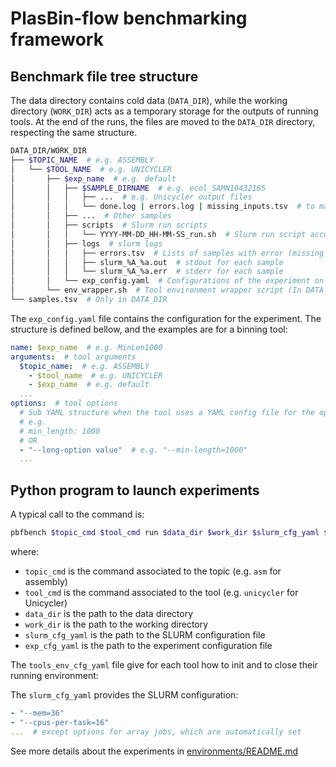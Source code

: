 # PlasBin-flow benchmarking framework

## Benchmark file tree structure

The data directory contains cold data (`DATA_DIR`), while the working directory (`WORK_DIR`) acts as a temporary storage for the outputs of running tools.
At the end of the runs, the files are moved to the `DATA_DIR` directory, respecting the same structure.

```sh
DATA_DIR/WORK_DIR
├── $TOPIC_NAME  # e.g. ASSEMBLY
│   └── $TOOL_NAME  # e.g. UNICYCLER
│       ├── $exp_name  # e.g. default
│       │   ├── $SAMPLE_DIRNAME  # e.g. ecol_SAMN10432165
│       │   │   ├── ...  # e.g. Unicycler output files
│       │   │   └── done.log | errors.log | missing_inputs.tsv  # to mark the status of the sample experiment
│       │   ├── ...  # Other samples
│       │   ├── scripts  # Slurm run scripts
│       │   │   └── YYYY-MM-DD_HH-MM-SS_run.sh  # Slurm run script according to the horodatage
│       │   ├── logs  # slurm logs
│       │   │   ├── errors.tsv  # Lists of samples with error (missing inputs or error during slurm run)
│       │   │   ├── slurm_%A_%a.out  # stdout for each sample
│       │   │   └── slurm_%A_%a.err  # stderr for each sample
│       │   └── exp_config.yaml  # Configurations of the experiment on the tool for the topic
│       └── env_wrapper.sh  # Tool environment wrapper script (In DATA_DIR tree, mirrored in WORK_DIR tree)
└── samples.tsv  # Only in DATA_DIR
```

The `exp_config.yaml` file contains the configuration for the experiment.
The structure is defined bellow, and the examples are for a binning tool:

```yaml
name: $exp_name  # e.g. MinLen1000
arguments:  # tool arguments
  $topic_name:  # e.g. ASSEMBLY
    - $tool_name  # e.g. UNICYCLER
    - $exp_name  # e.g. default
  ...
options:  # tool options
  # Sub YAML structure when the tool uses a YAML config file for the options
  # e.g.
  # min_length: 1000
  # OR
  - "--long-option value"  # e.g. "--min-length=1000"
  ...
```

## Python program to launch experiments

A typical call to the command is:
<!-- DOCU fix command args order -->
```sh
pbfbench $topic_cmd $tool_cmd run $data_dir $work_dir $slurm_cfg_yaml $exp_cfg_yaml [--rerun]
```

where:

* `topic_cmd` is the command associated to the topic (e.g. `asm` for assembly)
* `tool_cmd` is the command associated to the tool (e.g. `unicycler` for Unicycler)
* `data_dir` is the path to the data directory
* `work_dir` is the path to the working directory
* `slurm_cfg_yaml` is the path to the SLURM configuration file
* `exp_cfg_yaml` is the path to the experiment configuration file

The `tools_env_cfg_yaml` file give for each tool how to init and to close their running environment:

The `slurm_cfg_yaml` provides the SLURM configuration:

```yaml
- "--mem=36"
- "--cpus-per-task=16"
...  # except options for array jobs, which are automatically set
```

See more details about the experiments in [environments/README.md](environments/README.md)